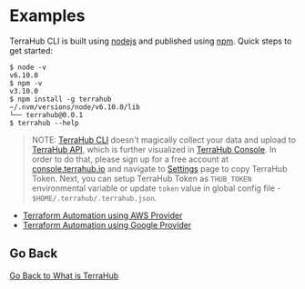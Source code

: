# Examples

TerraHub CLI is built using [nodejs](https://nodejs.org) and published using [npm](https://www.npmjs.com). Quick steps to get started:
```shell
$ node -v
v6.10.0
$ npm -v
v3.10.0
$ npm install -g terrahub
~/.nvm/versions/node/v6.10.0/lib
└── terrahub@0.0.1
$ terrahub --help
```

> NOTE: [TerraHub CLI](https://www.npmjs.com/package/terrahub) doesn't magically collect your data and upload to [TerraHub API](https://www.terrahub.io), which is further visualized in [TerraHub Console](https://console.terrahub.io). In order to do that, please sign up for a free account at [console.terrahub.io](https://console.terrahub.io) and navigate to [Settings](https://console.terrahub.io/settings) page to copy TerraHub Token. Next, you can setup TerraHub Token as `THUB_TOKEN` environmental variable or update `token` value in global config file - `$HOME/.terrahub/.terrahub.json`.

* [Terraform Automation using AWS Provider](https://github.com/TerraHubCorp/demo-terraform-automation-aws)
* [Terraform Automation using Google Provider](https://github.com/TerraHubCorp/demo-terraform-automation-google)


## Go Back

[Go Back to What is TerraHub](../README.md)
